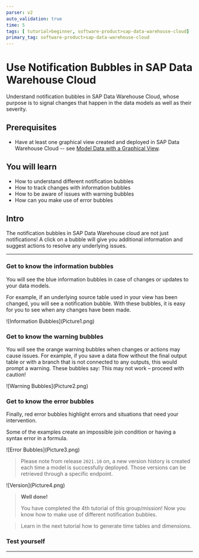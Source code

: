 ```yaml
---
parser: v2
auto_validation: true
time: 5
tags: [ tutorial>beginner, software-product>sap-data-warehouse-cloud]
primary_tag: software-product>sap-data-warehouse-cloud
---
```


# Use Notification Bubbles in SAP Data Warehouse Cloud
<!-- description --> Understand notification bubbles in SAP Data Warehouse Cloud, whose purpose is to signal changes that happen in the data models as well as their severity.

## Prerequisites
- Have at least one graphical view created and deployed in SAP Data Warehouse Cloud -- see [Model Data with a Graphical View](data-warehouse-cloud-graphical1-model).

## You will learn
- How to understand different notification bubbles
- How to track changes with information bubbles
- How to be aware of issues with warning bubbles
- How can you make use of error bubbles


## Intro
The notification bubbles in SAP Data Warehouse cloud are not just notifications! A click on a bubble will give you additional information and suggest actions to resolve any underlying issues.

---

### Get to know the information bubbles


You will see the blue information bubbles in case of changes or updates to your data models.

For example, if an underlying source table used in your view has been changed, you will see a notification bubble. With these bubbles, it is easy for you to see when any changes have been made.

  <!-- border -->![Information Bubbles](Picture1.png)




### Get to know the warning bubbles


You will see the orange warning bubbles when changes or actions may cause issues.
For example, if you save a data flow without the final output table or with a branch that is not connected to any outputs, this would prompt a warning. These bubbles say: This may not work – proceed with caution!

  <!-- border -->![Warning Bubbles](Picture2.png)


### Get to know the error bubbles


Finally, red error bubbles highlight errors and situations that need your intervention.

Some of the examples create an impossible join condition or having a syntax error in a formula.

<!-- border -->![Error Bubbles](Picture3.png)

> Please note from release `2021.10` on, a new version history is created each time a model is successfully deployed. Those versions can be retrieved through a specific endpoint.

<!-- border -->![Version](Picture4.png)

> **Well done!**
>
> You have completed the 4th tutorial of this group/mission! Now you know how to make use of different notification bubbles.

> Learn in the next tutorial how to generate time tables and dimensions.


### Test yourself








---
